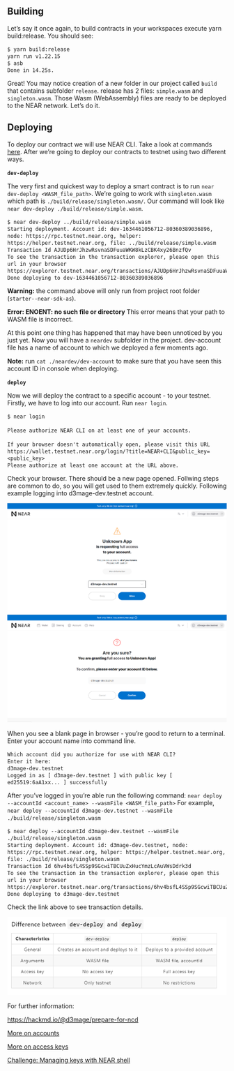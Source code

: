 ## Building

Let’s say it once again, to build contracts in your workspaces execute yarn build:release. You should see:

```
$ yarn build:release
yarn run v1.22.15
$ asb
Done in 14.25s.
```

Great! You may notice creation of a new folder in our project called ``build`` that contains subfolder ``release``. release has 2 files: ``simple.wasm`` and ``singleton.wasm``. Those Wasm (WebAssembly) files are ready to be deployed to the NEAR network. Let’s do it.

## Deploying

To deploy our contract we will use NEAR CLI. Take a look at commands [here](https://github.com/near/near-cli#overview). After we’re going to deploy our contracts to testnet using two different ways.

**``dev-deploy``**

The very first and quickest way to deploy a smart contract is to run ``near dev-deploy <WASM_file_path>``. We’re going to work with ``singleton.wasm`` which path is ``./build/release/singleton.wasm/``. Our command will look like ``near dev-deploy ./build/release/simple.wasm``.

```
$ near dev-deploy ../build/release/simple.wasm
Starting deployment. Account id: dev-1634461056712-80360389036896, node: https://rpc.testnet.near.org, helper: https://helper.testnet.near.org, file: ../build/release/simple.wasm
Transaction Id AJUDp6HrJhzwRsvnaSDFuuaWKW8kLzCBK4xy26BnzfQv
To see the transaction in the transaction explorer, please open this url in your browser
https://explorer.testnet.near.org/transactions/AJUDp6HrJhzwRsvnaSDFuuaWKW8kLzCBK4xy26BnzfQv
Done deploying to dev-1634461056712-80360389036896
```

**Warning:** the command above will only run from project root folder (``starter--near-sdk-as``).

**Error: ENOENT: no such file or directory**
This error means that your path to WASM file is incorrect.

At this point one thing has happened that may have been unnoticed by you just yet. Now you will have a ``neardev`` subfolder in the project. dev-account file has a name of account to which we deployed a few moments ago.

**Note:** run ``cat ./neardev/dev-account`` to make sure that you have seen this account ID in console when deploying.

**``deploy``**

Now we will deploy the contract to a specific account - to your testnet. Firstly, we have to log into our account. Run ``near login``.

```
$ near login

Please authorize NEAR CLI on at least one of your accounts.

If your browser doesn't automatically open, please visit this URL
https://wallet.testnet.near.org/login/?title=NEAR+CLI&public_key=<public_key>
Please authorize at least one account at the URL above.
```
Check your browser. There should be a new page opened. Follwing steps are common to do, so you will get used to them extremely quickly. Following example logging into d3mage-dev.testnet account.


![images](https://raw.githubusercontent.com/Kodluyoruz/taskforce/main/Web3/practicePartI/figures/image8.png)
![images](https://raw.githubusercontent.com/Kodluyoruz/taskforce/main/Web3/practicePartI/figures/6wf8Dmr.png)

When you see a blank page in browser - you’re good to return to a terminal. Enter your account name into command line.

```
Which account did you authorize for use with NEAR CLI?
Enter it here:
d3mage-dev.testnet
Logged in as [ d3mage-dev.testnet ] with public key [ ed25519:6aA1xx... ] successfully
```
After you’ve logged in you’re able run the following command:
``near deploy --accountId <account_name> --wasmFile <WASM_file_path>`` For example,
``near deploy --accountId d3mage-dev.testnet --wasmFile ./build/release/singleton.wasm``

```
$ near deploy --accountId d3mage-dev.testnet --wasmFile ./build/release/singleton.wasm
Starting deployment. Account id: d3mage-dev.testnet, node: https://rpc.testnet.near.org, helper: https://helper.testnet.near.org, file: ./build/release/singleton.wasm
Transaction Id 6hv4bsfL4SSp9SGcwiTBCUuZxHucYmzLcAuVWsDdrk3d
To see the transaction in the transaction explorer, please open this url in your browser
https://explorer.testnet.near.org/transactions/6hv4bsfL4SSp9SGcwiTBCUuZxHucYmzLcAuVWsDdrk3d
Done deploying to d3mage-dev.testnet
```
Check the link above to see transaction details.

![images](https://raw.githubusercontent.com/Kodluyoruz/taskforce/main/Web3/practicePartI/figures/devdeploy.PNG)

For further information: 

https://hackmd.io/@d3mage/prepare-for-ncd

[More on accounts](https://docs.near.org/docs/concepts/account#accounts-and-contracts)

[More on access keys](https://docs.near.org/docs/concepts/account#access-keys)

[Challenge: Managing keys with NEAR shell](https://github.com/near-examples/workshop--exploring-near-apis/blob/master/challenges/managing-keys-with-near-shell.md)






